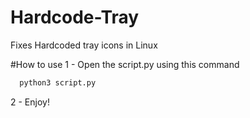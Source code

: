 # Hardcode-Tray
Fixes Hardcoded tray icons in Linux

#How to use
  1 - Open the script.py using this command
  ```bash
    python3 script.py 
  ```
  2 - Enjoy!
  
